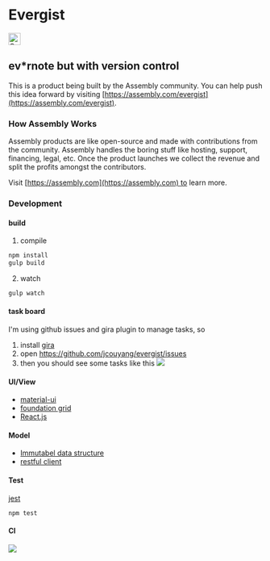 # Evergist

<a href="https://assembly.com/evergist/bounties"><img src="https://asm-badger.herokuapp.com/evergist/badges/tasks.svg" height="24px" alt="Open Tasks" /></a>

## ev*rnote but with version control

This is a product being built by the Assembly community. You can help push this idea forward by visiting [https://assembly.com/evergist](https://assembly.com/evergist).

### How Assembly Works

Assembly products are like open-source and made with contributions from the community. Assembly handles the boring stuff like hosting, support, financing, legal, etc. Once the product launches we collect the revenue and split the profits amongst the contributors.

Visit [https://assembly.com](https://assembly.com) to learn more.

### Development

#### build
1. compile
```sh
npm install
gulp build
```
2. watch
```sh
gulp watch
```
#### task board
I'm using github issues and gira plugin to manage tasks, so

1. install [gira](https://github.com/jcouyang/gira)
2. open https://github.com/jcouyang/evergist/issues
3. then you should see some tasks like this ![](https://www.evernote.com/shard/s23/sh/1dff5525-3a5d-4ea7-bee9-9f8e7572e679/4753f0a9b7f75fbf4ea2c6e574623c69/deep/0/Issues---jcouyang-evergist.png)

#### UI/View
- [material-ui](http://material-ui.com)
- [foundation grid](http://foundation.zurb.com/docs/components/grid.html)
- [React.js](http://facebook.github.io)

#### Model
- [Immutabel data structure](http://facebook.github.io)
- [restful client](https://github.com/cujojs/rest)

#### Test
[jest](http://facebook.github.io/jest/)

```
npm test
```

#### CI
[![](https://travis-ci.org/asm-products/evergist.svg)](https://travis-ci.org/asm-products/evergist)
